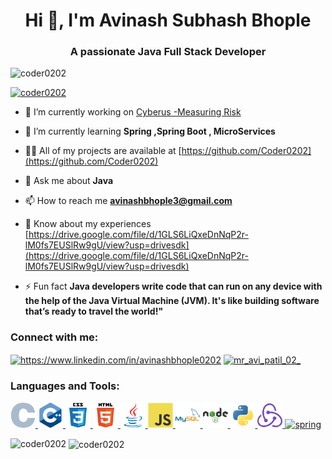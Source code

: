 <h1 align="center">Hi 👋, I'm Avinash Subhash Bhople</h1>
<h3 align="center">A passionate Java Full Stack Developer</h3>

<p align="left"> <img src="https://komarev.com/ghpvc/?username=coder0202&label=Profile%20views&color=0e75b6&style=flat" alt="coder0202" /> </p>

<p align="left"> <a href="https://github.com/ryo-ma/github-profile-trophy"><img src="https://github-profile-trophy.vercel.app/?username=coder0202" alt="coder0202" /></a> </p>

- 🔭 I’m currently working on [Cyberus -Measuring Risk](https://github.com/Coder0202/Cyberus.git)

- 🌱 I’m currently learning **Spring ,Spring Boot , MicroServices**

- 👨‍💻 All of my projects are available at [https://github.com/Coder0202](https://github.com/Coder0202)

- 💬 Ask me about **Java**

- 📫 How to reach me **avinashbhople3@gmail.com**

- 📄 Know about my experiences [https://drive.google.com/file/d/1GLS6LiQxeDnNqP2r-lM0fs7EUSlRw9gU/view?usp=drivesdk](https://drive.google.com/file/d/1GLS6LiQxeDnNqP2r-lM0fs7EUSlRw9gU/view?usp=drivesdk)

- ⚡ Fun fact **Java developers write code that can run on any device with the help of the Java Virtual Machine (JVM). It's like building software that’s ready to travel the world!"**

<h3 align="left">Connect with me:</h3>
<p align="left">
<a href="https://linkedin.com/in/https://www.linkedin.com/in/avinashbhople0202" target="blank"><img align="center" src="https://raw.githubusercontent.com/rahuldkjain/github-profile-readme-generator/master/src/images/icons/Social/linked-in-alt.svg" alt="https://www.linkedin.com/in/avinashbhople0202" height="30" width="40" /></a>
<a href="https://instagram.com/mr_avi_patil_02_" target="blank"><img align="center" src="https://raw.githubusercontent.com/rahuldkjain/github-profile-readme-generator/master/src/images/icons/Social/instagram.svg" alt="mr_avi_patil_02_" height="30" width="40" /></a>
</p>

<h3 align="left">Languages and Tools:</h3>
<p align="left"> <a href="https://www.cprogramming.com/" target="_blank" rel="noreferrer"> <img src="https://raw.githubusercontent.com/devicons/devicon/master/icons/c/c-original.svg" alt="c" width="40" height="40"/> </a> <a href="https://www.w3schools.com/cpp/" target="_blank" rel="noreferrer"> <img src="https://raw.githubusercontent.com/devicons/devicon/master/icons/cplusplus/cplusplus-original.svg" alt="cplusplus" width="40" height="40"/> </a> <a href="https://www.w3schools.com/css/" target="_blank" rel="noreferrer"> <img src="https://raw.githubusercontent.com/devicons/devicon/master/icons/css3/css3-original-wordmark.svg" alt="css3" width="40" height="40"/> </a> <a href="https://www.w3.org/html/" target="_blank" rel="noreferrer"> <img src="https://raw.githubusercontent.com/devicons/devicon/master/icons/html5/html5-original-wordmark.svg" alt="html5" width="40" height="40"/> </a> <a href="https://www.java.com" target="_blank" rel="noreferrer"> <img src="https://raw.githubusercontent.com/devicons/devicon/master/icons/java/java-original.svg" alt="java" width="40" height="40"/> </a> <a href="https://developer.mozilla.org/en-US/docs/Web/JavaScript" target="_blank" rel="noreferrer"> <img src="https://raw.githubusercontent.com/devicons/devicon/master/icons/javascript/javascript-original.svg" alt="javascript" width="40" height="40"/> </a> <a href="https://www.mysql.com/" target="_blank" rel="noreferrer"> <img src="https://raw.githubusercontent.com/devicons/devicon/master/icons/mysql/mysql-original-wordmark.svg" alt="mysql" width="40" height="40"/> </a> <a href="https://nodejs.org" target="_blank" rel="noreferrer"> <img src="https://raw.githubusercontent.com/devicons/devicon/master/icons/nodejs/nodejs-original-wordmark.svg" alt="nodejs" width="40" height="40"/> </a> <a href="https://www.python.org" target="_blank" rel="noreferrer"> <img src="https://raw.githubusercontent.com/devicons/devicon/master/icons/python/python-original.svg" alt="python" width="40" height="40"/> </a> <a href="https://redux.js.org" target="_blank" rel="noreferrer"> <img src="https://raw.githubusercontent.com/devicons/devicon/master/icons/redux/redux-original.svg" alt="redux" width="40" height="40"/> </a> <a href="https://spring.io/" target="_blank" rel="noreferrer"> <img src="https://www.vectorlogo.zone/logos/springio/springio-icon.svg" alt="spring" width="40" height="40"/> </a> </p>

<p><img align="left" src="https://github-readme-stats.vercel.app/api/top-langs?username=coder0202&show_icons=true&locale=en&layout=compact" alt="coder0202" /></p>

<p>&nbsp;<img align="center" src="https://github-readme-stats.vercel.app/api?username=coder0202&show_icons=true&locale=en" alt="coder0202" /></p>
